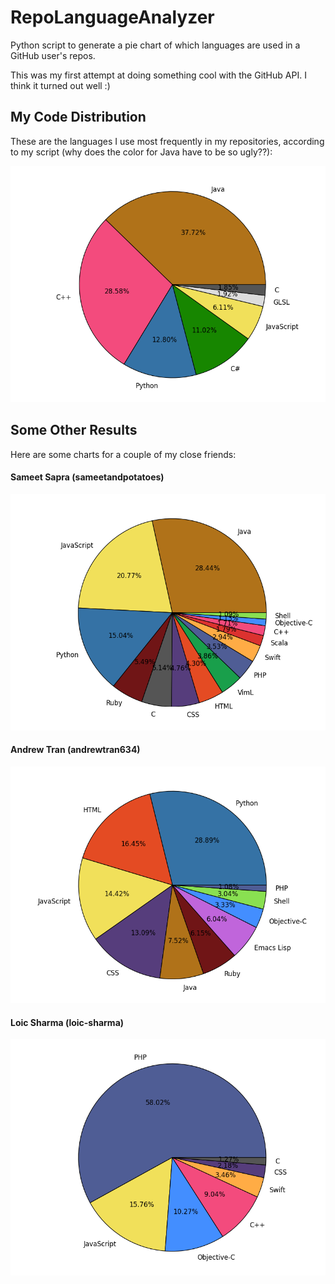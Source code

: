 # RepoLanguageAnalyzer
Python script to generate a pie chart of which languages are used in a GitHub user's repos.

This was my first attempt at doing something cool with the GitHub API. I think it turned out well :)

## My Code Distribution

These are the languages I use most frequently in my repositories, according to my script (why does the color for Java have to be so ugly??):

<img src="charts/bgr360.png" width="600">

## Some Other Results

Here are some charts for a couple of my close friends:

#### Sameet Sapra (sameetandpotatoes)

<img src="charts/sameetandpotatoes.png" width="600">

#### Andrew Tran (andrewtran634)

<img src="charts/andrewtran.png" width="600">

#### Loic Sharma (loic-sharma)

<img src="charts/loic-sharma.png" width="600">
